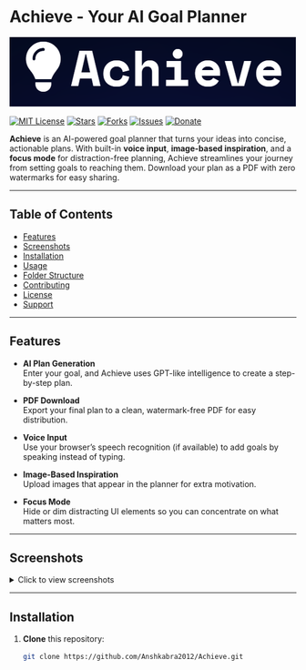# Achieve - Your AI Goal Planner

![Achieve Banner](https://github.com/Anshkabra2012/Achieve/blob/4efc0a9510f62dfe0eb910c66f5b31086457f95e/image.png?raw=true)
<!-- Replace the above link with the actual link to your banner image.
     You can upload your banner to your GitHub repo or an image host,
     then use the direct image URL here. -->

[![MIT License](https://img.shields.io/badge/license-MIT-green.svg)](LICENSE)
[![Stars](https://img.shields.io/github/stars/Anshkabra2012/Achieve.svg)](https://github.com/Anshkabra2012/Achieve/stargazers)
[![Forks](https://img.shields.io/github/forks/Anshkabra2012/Achieve.svg)](https://github.com/Anshkabra2012/Achieve/network/members)
[![Issues](https://img.shields.io/github/issues/Anshkabra2012/Achieve.svg)](https://github.com/Anshkabra2012/Achieve/issues)
[![Donate](https://img.shields.io/badge/Donate-PayPal-blue.svg?logo=paypal)](https://paypal.me/anshkabra)

**Achieve** is an AI-powered goal planner that turns your ideas into concise, actionable plans. With built-in **voice input**, **image-based inspiration**, and a **focus mode** for distraction-free planning, Achieve streamlines your journey from setting goals to reaching them. Download your plan as a PDF with zero watermarks for easy sharing.

---

## Table of Contents
- [Features](#features)
- [Screenshots](#screenshots-optional)
- [Installation](#installation)
- [Usage](#usage)
- [Folder Structure](#folder-structure)
- [Contributing](#contributing)
- [License](#license)
- [Support](#support)

---

## Features

- **AI Plan Generation**  
  Enter your goal, and Achieve uses GPT-like intelligence to create a step-by-step plan.

- **PDF Download**  
  Export your final plan to a clean, watermark-free PDF for easy distribution.

- **Voice Input**  
  Use your browser’s speech recognition (if available) to add goals by speaking instead of typing.

- **Image-Based Inspiration**  
  Upload images that appear in the planner for extra motivation.

- **Focus Mode**  
  Hide or dim distracting UI elements so you can concentrate on what matters most.

---

## Screenshots

<details>
<summary>Click to view screenshots</summary>

**Landing Page**  
[![Screenshot-2025-02-16-124225.png](https://i.postimg.cc/XYYq84H9/Screenshot-2025-02-16-124225.png)](https://postimg.cc/rK7qyXLp)




**Planner Section**  
[![Screenshot-2025-02-16-124358.png](https://i.postimg.cc/fW7bQJ1x/Screenshot-2025-02-16-124358.png)](https://postimg.cc/G92RkhL2)


</details>

---

## Installation

1. **Clone** this repository:
   ```bash
   git clone https://github.com/Anshkabra2012/Achieve.git
